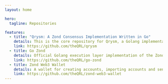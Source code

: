 ```yaml
---
layout: home

hero:
  tagline: Repositories

features:
  - title: "Qrysm: A Zond Consensus Implementation Written in Go"
    details: This is the core repository for Qrysm, a Golang implementation of the Zond Consensus specification
    link: https://github.com/theQRL/qrysm
  - title: Go Zond
    details: Official Golang execution layer implementation of the Zond protocol.
    link: https://github.com/theQRL/go-zond
  - title: Zond Web3 Wallet
    details: A wallet for creating accounts, importing accounts and sending transactions over the zond blockchain. This is an extension for web browsers(like Google Chrome),
    link: https://github.com/theQRL/zond-web3-wallet
---
```

